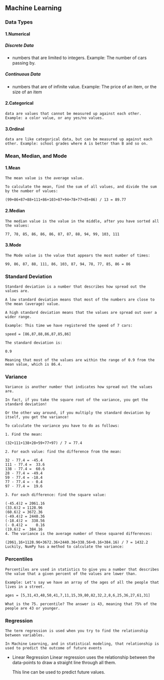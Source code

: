 ## Machine Learning

### Data Types
#### 1.Numerical
#####   Discrete Data
-   numbers that are limited to integers. Example: The number of cars passing by.
    <br />
#####   Continuous Data
-   numbers that are of infinite value. Example: The price of an item, or the size of an item
#### 2.Categorical
    data are values that cannot be measured up against each other. Example: a color value, or any yes/no values.
#### 3.Ordinal
    data are like categorical data, but can be measured up against each other. Example: school grades where A is better than B and so on.

### Mean, Median, and Mode
#### 1.Mean
    The mean value is the average value.

    To calculate the mean, find the sum of all values, and divide the sum by the number of values:

    (99+86+87+88+111+86+103+87+94+78+77+85+86) / 13 = 89.77
#### 2.Median
    The median value is the value in the middle, after you have sorted all the values:

    77, 78, 85, 86, 86, 86, 87, 87, 88, 94, 99, 103, 111
#### 3.Mode
    The Mode value is the value that appears the most number of times:

    99, 86, 87, 88, 111, 86, 103, 87, 94, 78, 77, 85, 86 = 86

### Standard Deviation
    Standard deviation is a number that describes how spread out the values are.

    A low standard deviation means that most of the numbers are close to the mean (average) value.

    A high standard deviation means that the values are spread out over a wider range.

    Example: This time we have registered the speed of 7 cars:

    speed = [86,87,88,86,87,85,86]

    The standard deviation is:

    0.9

    Meaning that most of the values are within the range of 0.9 from the mean value, which is 86.4.
### Variance
    Variance is another number that indicates how spread out the values are.

    In fact, if you take the square root of the variance, you get the standard deviation!

    Or the other way around, if you multiply the standard deviation by itself, you get the variance!

    To calculate the variance you have to do as follows:

    1. Find the mean:

    (32+111+138+28+59+77+97) / 7 = 77.4

    2. For each value: find the difference from the mean:

    32 - 77.4 = -45.4
    111 - 77.4 =  33.6
    138 - 77.4 =  60.6
    28 - 77.4 = -49.4
    59 - 77.4 = -18.4
    77 - 77.4 = - 0.4
    97 - 77.4 =  19.6

    3. For each difference: find the square value:

    (-45.4)2 = 2061.16
    (33.6)2 = 1128.96
    (60.6)2 = 3672.36
    (-49.4)2 = 2440.36
    (-18.4)2 =  338.56
    (- 0.4)2 =    0.16
    (19.6)2 =  384.16
    4. The variance is the average number of these squared differences:

    (2061.16+1128.96+3672.36+2440.36+338.56+0.16+384.16) / 7 = 1432.2
    Luckily, NumPy has a method to calculate the variance:

 ###  Percentiles
    Percentiles are used in statistics to give you a number that describes the value that a given percent of the values are lower than.

    Example: Let's say we have an array of the ages of all the people that lives in a street.

    ages = [5,31,43,48,50,41,7,11,15,39,80,82,32,2,8,6,25,36,27,61,31]

    What is the 75. percentile? The answer is 43, meaning that 75% of the people are 43 or younger.

### Regression
    The term regression is used when you try to find the relationship between variables.

    In Machine Learning, and in statistical modeling, that relationship is used to predict the outcome of future events
-   Linear Regression
    Linear regression uses the relationship between the data-points to draw a straight line through all them.

    This line can be used to predict future values.